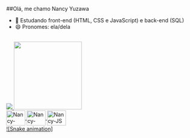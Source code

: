 ##Olá, me chamo Nancy Yuzawa

- 🌱 Estudando front-end (HTML, CSS e JavaScript) e back-end (SQL)
- 😄 Pronomes: ela/dela
<br>
<div>
  <a href="https://beacons.ai/nancyuzawa">
<!--     <img height="180em" src="https://github-readme-stats.vercel.app/api?username=nancyuzawa&show_icons=true&theme=dracula&include_all_commits=true&count_private=true"> -->
    <picture>
<source height="180em"
  srcset="https://github-readme-stats.vercel.app/api?username=nancyuzawa&show_icons=true&theme=dracula"
  media="(prefers-color-scheme: dark)"
/>
<source
  srcset="https://github-readme-stats.vercel.app/api?username=nancyuzawa&show_icons=true"
  media="(prefers-color-scheme: light), (prefers-color-scheme: no-preference)"
/>
<img src="https://github-readme-stats.vercel.app/api?username=nancyuzawa&show_icons=true" />
</picture>
    <img height="180em" src="https://github-readme-stats.vercel.app/api/top-langs/?username=nancyuzawa&layout=compact&langs_count=16&theme=dracula">
    
<!-- <picture>
<source
  srcset="https://github-readme-stats.vercel.app/api?username=nancyuzawa&show_icons=true&bg_color=191970"
  media="(prefers-color-scheme: dark)"
/>
<source
  srcset="https://github-readme-stats.vercel.app/api?username=nancyuzawa&show_icons=true"
  media="(prefers-color-scheme: dracula), (prefers-color-scheme: no-preference)"
/>
<img src="https://github-readme-stats.vercel.app/api?username=nancyuzawa&show_icons=true" />
</picture> -->
</div>
 <div id="Logo">    
   <img align="center" alt="Nancy-HTML" height="40" width="50" src="https://cdn.jsdelivr.net/gh/devicons/devicon/icons/html5/html5-plain-wordmark.svg" />
   <img align="center" alt="Nancy-CSS" height="40" width="50" src="https://cdn.jsdelivr.net/gh/devicons/devicon/icons/css3/css3-plain-wordmark.svg" />
   <img align="center" alt="Nancy-JS" height="40" width="50" src="https://cdn.jsdelivr.net/gh/devicons/devicon/icons/javascript/javascript-plain.svg" />
          
 </div>
![Snake animation] 
